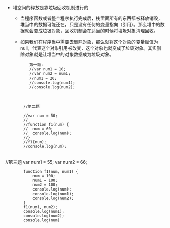- 堆空间的释放是靠垃圾回收机制进行的
  - 当程序函数或者整个程序执行完成后，栈里面所有的东西都被释放销毁，堆当中的数据可能还在，只是没有任何的变量指向（引用）。那么堆中的数据就会变成垃圾对象，回收机制会在适当的时候将垃圾对象清理回收。
  - 如果我们在程序当中需要去删除对象，那么就将这个对象的变量赋值为null，代表这个对象引用被改变，这个对象也就变成了垃圾对象。其实删除对象就是让堆当中的对象数据成为垃圾对象。

			第一题:
			//var num1 = 10;
			//var num2 = num1;
			//num1 = 20;
			//console.log(num1); 
			//console.log(num2); 


​			

			//第二题
	
			//var num = 50;
			//
			//function f1(num) {
			//	num = 60;
			//	console.log(num); 
			//}
			//f1(num);
			//console.log(num);




​			
			//第三题
			var num1 = 55;
			var num2 = 66; 
	
			function f1(num, num1) {
				num = 100;
				num1 = 100;
				num2 = 100;
				console.log(num); 
				console.log(num1); 
				console.log(num2); 
			}
			f1(num1, num2);
			console.log(num1); 
			console.log(num2); 
			console.log(num) 